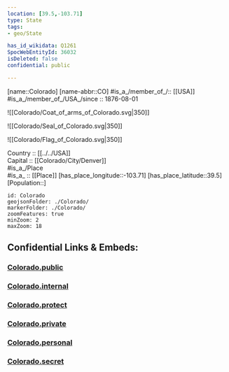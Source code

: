 ```yaml
---
location: [39.5,-103.71] 
type: State
tags:
- geo/State

has_id_wikidata: Q1261 
SpocWebEntityId: 36032
isDeleted: false
confidential: public

---
```

[name::Colorado] 
[name-abbr::CO] 
#is_a_/member_of_/:: [[USA]]
#is_a_/member_of_/USA_/since :: 1876-08-01  


![[Colorado/Coat_of_arms_of_Colorado.svg|350]] 

![[Colorado/Seal_of_Colorado.svg|350]] 

![[Colorado/Flag_of_Colorado.svg|350]] 

Country :: [[../../USA]]  
Capital :: [[Colorado/City/Denver]]  
#is_a_/Place  
#is_a_ :: [[Place]] 
[has_place_longitude::-103.71] 
[has_place_latitude::39.5] 
[Population::] 



```leaflet
id: Colorado
geojsonFolder: ./Colorado/
markerFolder: ./Colorado/
zoomFeatures: true 
minZoom: 2 
maxZoom: 18
```


## Confidential Links & Embeds: 

### [Colorado.public](/_public/\Earth\Continent\America~North\USA\USA~MountainColorado.public.md) 

### [Colorado.internal](/_internal/\Earth\Continent\America~North\USA\USA~MountainColorado.internal.md) 

### [Colorado.protect](/_protect/\Earth\Continent\America~North\USA\USA~MountainColorado.protect.md) 

### [Colorado.private](/_private/\Earth\Continent\America~North\USA\USA~MountainColorado.private.md) 

### [Colorado.personal](/_personal/\Earth\Continent\America~North\USA\USA~MountainColorado.personal.md) 

### [Colorado.secret](/_secret/\Earth\Continent\America~North\USA\USA~MountainColorado.secret.md)

